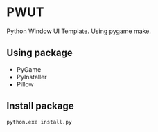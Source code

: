 ﻿# PWUT

Python Window UI Template.
Using pygame make.

## Using package

* PyGame
* PyInstaller
* Pillow

## Install package

```
python.exe install.py
```